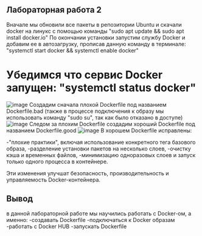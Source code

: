 ## Лабораторная работа 2
Вначале мы обновили все пакеты в репозитории Ubuntu и скачали docker на линукс с помощью команды "sudo apt update && sudo apt install docker.io" По окончании установки запустим службу Docker и добавим ее в автозагрузку, прописав данную команду в терминале:  "systemctl start docker && systemctl enable docker"
# Убедимся что сервис Docker запущен: "systemctl status docker"
![image](https://github.com/Wisenblum/Oblaka/assets/70391455/75c03458-d11b-41b9-af27-38c62a0980ba)
Создадим сначала плохой Dockerfile под названием Dockerfile.bad (также в процессе подключения к образу мы использовать команду "sudo su", так как было отказано в доступе)
![image](https://github.com/Wisenblum/Oblaka/assets/70391455/1054fcad-93c6-426c-9355-5558bcf6189a)
Следом за плохим Dockerfile создадим хороший Dockerfile под названием Dockerfile.good
![image](https://github.com/Wisenblum/Oblaka/assets/112980347/192a5b44-bdb7-4099-bac9-be759955a4d1)
В хорошем Dockerfile исправлены:

-"плохие практики", включая использование конкретного тега базового образа, 
-разделение установки пакетов на несколько слоев,
-очистку кэша и временных файлов, 
-минимизацию одноразовых слоев и запуск только одного процесса в контейнере. 

Эти изменения улучшат безопасность, производительность и управляемость Docker-контейнера.
## Вывод
в данной лабораторной работе мы научились работать с Docker-ом, а именно:
-создавать Dockerfile
-подключаться к Docker образам
-работать с Docker HUB
-запускать Dockerfile
